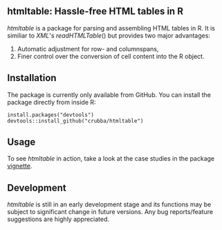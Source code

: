 ## htmltable: Hassle-free HTML tables in R
*htmltable* is a package for parsing and assembling HTML tables in R. It is similiar to *XML*'s _readHTMLTable_() but provides two major advantages: 

1. Automatic adjustment for row- and columnspans, 
2. Finer control over the conversion of cell content into the R object.  

## Installation 
The package is currently only available from GitHub. You can install the package directly from inside R:

```
install.packages("devtools")
devtools::install_github("crubba/htmltable")
```

## Usage
To see *htmltable* in action, take a look at the case studies in the package [vignette](http://crubba.github.io/htmltable/).

## Development
*htmltable* is still in an early development stage and its functions may be subject to significant change in future versions. Any bug reports/feature suggestions are highly appreciated.
